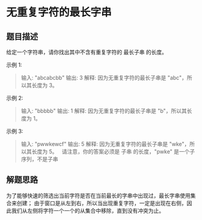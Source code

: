# 无重复字符的最长字串
## 题目描述
给定一个字符串，请你找出其中不含有重复字符的 最长子串 的长度。

示例 1:
>
>输入: "abcabcbb"
>输出: 3 
>解释: 因为无重复字符的最长子串是 "abc"，所以其长度为 3。

示例 2:
>
>输入: "bbbbb"
>输出: 1
>解释: 因为无重复字符的最长子串是 "b"，所以其长度为 1。

示例 3:
>
>输入: "pwwkewcf"
>输出: 5
>解释: 因为无重复字符的最长子串是 "wke"，所以其长度为 5。
     请注意，你的答案必须是 子串 的长度，"pwke" 是一个子序列，不是子串

## 解题思路
为了能够快速的筛选出当前字符是否在当前最长的字串中出现过，最长字串使用集合来创建；
由于窗口是从左到右，所以当出现重复字符，一定是出现在右侧，因此我们从左侧将字符一个一个的从集合中移除，直到没有冲突为止。


